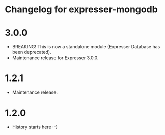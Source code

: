 # Changelog for expresser-mongodb

3.0.0
=====
* BREAKING! This is now a standalone module (Expresser Database has been deprecated).
* Maintenance release for Expresser 3.0.0.

1.2.1
=====
* Maintenance release.

1.2.0
=====
* History starts here :-)
